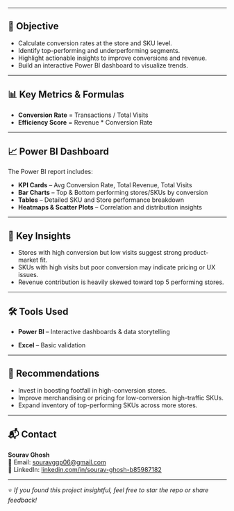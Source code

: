 
---

## 📌 Objective

- Calculate conversion rates at the store and SKU level.
- Identify top-performing and underperforming segments.
- Highlight actionable insights to improve conversions and revenue.
- Build an interactive Power BI dashboard to visualize trends.

---

## 📊 Key Metrics & Formulas

- **Conversion Rate** = Transactions / Total Visits
- **Efficiency Score** = Revenue * Conversion Rate


---

## 📈 Power BI Dashboard

The Power BI report includes:

- **KPI Cards** – Avg Conversion Rate, Total Revenue, Total Visits
- **Bar Charts** – Top & Bottom performing stores/SKUs by conversion
- **Tables** – Detailed SKU and Store performance breakdown
- **Heatmaps & Scatter Plots** – Correlation and distribution insights

---

## 🧠 Key Insights

- Stores with high conversion but low visits suggest strong product-market fit.
- SKUs with high visits but poor conversion may indicate pricing or UX issues.
- Revenue contribution is heavily skewed toward top 5 performing stores.

---

## 🛠️ Tools Used

- **Power BI** – Interactive dashboards & data storytelling
  
- **Excel** – Basic validation

---

## 📌 Recommendations

- Invest in boosting footfall in high-conversion stores.
- Improve merchandising or pricing for low-conversion high-traffic SKUs.
- Expand inventory of top-performing SKUs across more stores.

---

## 📬 Contact

**Sourav Ghosh**  
📧 Email: [souravggp06@gmail.com](mailto:souravggp06@gmail.com)  
🔗 LinkedIn: [linkedin.com/in/sourav-ghosh-b85987182](https://www.linkedin.com/in/sourav-ghosh-b85987182)

---

⭐️ *If you found this project insightful, feel free to star the repo or share feedback!*
